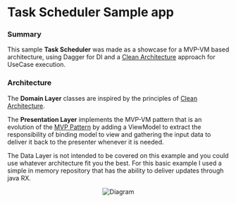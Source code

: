 # Task Scheduler Sample app

### Summary

This sample <b>Task Scheduler</b> was made as a showcase for a MVP-VM based architecture, using Dagger for DI and a [Clean Architecture](https://blog.8thlight.com/uncle-bob/2012/08/13/the-clean-architecture.html) approach for UseCase execution.

### Architecture

The <b>Domain Layer</b> classes are inspired by the principles of [Clean Architecture](https://blog.8thlight.com/uncle-bob/2012/08/13/the-clean-architecture.html).

The <b>Presentation Layer</b> implements the MVP-VM pattern that is an evolution of the [MVP Pattern](https://en.wikipedia.org/wiki/Model%E2%80%93view%E2%80%93presenter) by adding a ViewModel to extract the responsibility of binding model to view and gathering the input data to deliver it back to the presenter whenever it is needed.

The Data Layer is not intended to be covered on this example and you could use whatever architecture fit you the best. For this basic example I used a simple in memory repository that has the ability to deliver updates through java RX.

<center><img src="https://docs.google.com/drawings/d/1A7DvbeFjh9_8HdyMC0TdzDaLtk8Bp9JoV8exCg8f7EQ" alt="Diagram"/></center>
